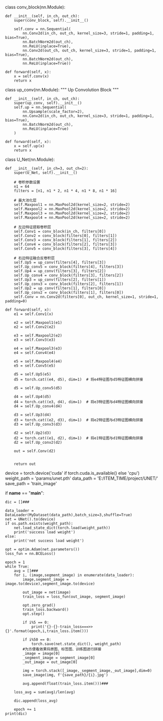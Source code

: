 class conv_block(nn.Module):

    def __init__(self, in_ch, out_ch):
        super(conv_block, self).__init__()

        self.conv = nn.Sequential(
            nn.Conv2d(in_ch, out_ch, kernel_size=3, stride=1, padding=1, bias=True),
            nn.BatchNorm2d(out_ch),
            nn.ReLU(inplace=True),
            nn.Conv2d(out_ch, out_ch, kernel_size=3, stride=1, padding=1, bias=True),
            nn.BatchNorm2d(out_ch),
            nn.ReLU(inplace=True))

    def forward(self, x):
        x = self.conv(x)
        return x


class up_conv(nn.Module):
    """
    Up Convolution Block
    """

    def __init__(self, in_ch, out_ch):
        super(up_conv, self).__init__()
        self.up = nn.Sequential(
            nn.Upsample(scale_factor=2),
            nn.Conv2d(in_ch, out_ch, kernel_size=3, stride=1, padding=1, bias=True),
            nn.BatchNorm2d(out_ch),
            nn.ReLU(inplace=True)
        )

    def forward(self, x):
        x = self.up(x)
        return x


class U_Net(nn.Module):

    def __init__(self, in_ch=3, out_ch=2):
        super(U_Net, self).__init__()

        # 卷积参数设置
        n1 = 64
        filters = [n1, n1 * 2, n1 * 4, n1 * 8, n1 * 16]

        # 最大池化层
        self.Maxpool1 = nn.MaxPool2d(kernel_size=2, stride=2)
        self.Maxpool2 = nn.MaxPool2d(kernel_size=2, stride=2)
        self.Maxpool3 = nn.MaxPool2d(kernel_size=2, stride=2)
        self.Maxpool4 = nn.MaxPool2d(kernel_size=2, stride=2)

        # 左边特征提取卷积层
        self.Conv1 = conv_block(in_ch, filters[0])
        self.Conv2 = conv_block(filters[0], filters[1])
        self.Conv3 = conv_block(filters[1], filters[2])
        self.Conv4 = conv_block(filters[2], filters[3])
        self.Conv5 = conv_block(filters[3], filters[4])

        # 右边特征融合反卷积层
        self.Up5 = up_conv(filters[4], filters[3])
        self.Up_conv5 = conv_block(filters[4], filters[3])
        self.Up4 = up_conv(filters[3], filters[2])
        self.Up_conv4 = conv_block(filters[3], filters[2])
        self.Up3 = up_conv(filters[2], filters[1])
        self.Up_conv3 = conv_block(filters[2], filters[1])
        self.Up2 = up_conv(filters[1], filters[0])
        self.Up_conv2 = conv_block(filters[1], filters[0])
        self.Conv = nn.Conv2d(filters[0], out_ch, kernel_size=1, stride=1, padding=0)

    def forward(self, x):
        e1 = self.Conv1(x)

        e2 = self.Maxpool1(e1)
        e2 = self.Conv2(e2)

        e3 = self.Maxpool2(e2)
        e3 = self.Conv3(e3)

        e4 = self.Maxpool3(e3)
        e4 = self.Conv4(e4)

        e5 = self.Maxpool4(e4)
        e5 = self.Conv5(e5)

        d5 = self.Up5(e5)
        d5 = torch.cat((e4, d5), dim=1)  # 将e4特征图与d5特征图横向拼接

        d5 = self.Up_conv5(d5)

        d4 = self.Up4(d5)
        d4 = torch.cat((e3, d4), dim=1)  # 将e3特征图与d4特征图横向拼接
        d4 = self.Up_conv4(d4)

        d3 = self.Up3(d4)
        d3 = torch.cat((e2, d3), dim=1)  # 将e2特征图与d3特征图横向拼接
        d3 = self.Up_conv3(d3)

        d2 = self.Up2(d3)
        d2 = torch.cat((e1, d2), dim=1)  # 将e1特征图与d1特征图横向拼接
        d2 = self.Up_conv2(d2)

        out = self.Conv(d2)


        return out


device = torch.device('cuda' if torch.cuda.is_available() else 'cpu')
weight_path = 'params/unet.pth'
data_path = 'E:/ITEM_TIME/project/UNET/'
save_path = 'train_image'

if __name__ == "__main__":

    dic = []###

    data_loader = DataLoader(MyDataset(data_path),batch_size=3,shuffle=True)
    net = UNet().to(device)
    if os.path.exists(weight_path):
        net.load_state_dict(torch.load(weight_path))
        print('success load weight')
    else:
        print('not success load weight')

    opt = optim.Adam(net.parameters())
    loss_fun = nn.BCELoss()

    epoch = 1
    while True:
        avg = []###
        for i, (image,segment_image) in enumerate(data_loader):
            image,segment_image = image.to(device),segment_image.to(device)

            out_image = net(image)
            train_loss = loss_fun(out_image, segment_image)

            opt.zero_grad()
            train_loss.backward()
            opt.step()

            if i%5 == 0:
                print('{}-{}-train_loss===>>{}'.format(epoch,i,train_loss.item()))

            if i%50 == 0:
                torch.save(net.state_dict(), weight_path)
            #为方便看效果将原图、标签图、训练图进行拼接
            _image = image[0]
            _segment_image = segment_image[0]
            _out_image = out_image[0]

            img = torch.stack([_image,_segment_image,_out_image],dim=0)
            save_image(img, f'{save_path}/{i}.jpg')

            avg.append(float(train_loss.item()))###

        loss_avg = sum(avg)/len(avg)

        dic.append(loss_avg)

        epoch += 1
    print(dic)